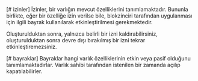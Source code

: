 [# izinler] İzinler, bir varlığın mevcut özelliklerini tanımlamaktadır. Bununla birlikte, eğer bir özelliğe izin verilse bile, blokzinciri tarafından uygulanması için ilgili bayrak kullanılarak etkinleştirilmesi gerekmektedir.

Oluşturulduktan sonra, yalnızca belirli bir izni kaldırabilirsiniz, oluşturulduktan sonra devre dışı bırakılmış bir izni tekrar etkinleştiremezsiniz.

[# bayraklar] Bayraklar hangi varlık özelliklerinin etkin veya pasif olduğunu tanımlamaktadırlar. Varlık sahibi tarafından istenilen bir zamanda açılıp kapatılabilirler.